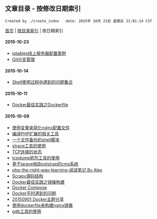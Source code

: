 ## 文章目录 - 按修改日期索引

    Created by ./create_index   date: 2015年 10月 23日 星期五 21:01:14 CST

[首页](https://github.com/IBBD/blog )  |  [按目录索引](0-index.md )  |  按日期索引


#### 2015-10-23

- [iptables线上服务器配置案例](linux/iptables-config.md)
- [Git分支管理](linux/git/git-branch.md)

#### 2015-10-14

- [Shell使用过程中遇到的问题集合](linux/shell/questions.md)

#### 2015-10-11

- [Docker最佳实践之Dockerfile](linux/docker/docker-best-practice-dockerfile.md)

#### 2015-10-09

- [使用变量来简化nginx配置文件](linux/nginx/nginx-conf-use-var.md)
- [编译PHP扩展的相关工具](linux/php-build-tools.md)
- [一个文件备份的shell脚本](linux/shell/files-backup.md)
- [strace工具的使用](linux/strace-tools.md)
- [TCP连接的状态](linux/tcp-connection-status.md)
- [tcpdump抓包工具的使用](linux/tcpdump-tools.md)
- [基于laravel和Bootstrap的cms系统](php/laravel/laravel-bootstrapt-cms.md)
- [php-the-right-way-learning-阅读笔记 By Alex](php/php-the-right-way-learning/alex.md)
- [Scrapy源码结构](python/scrapy/源码结构.md)
- [Docker最佳实践之镜像构建](linux/docker/docker-best-practice-build.md)
- [Docker Compose](linux/docker/docker-compose.md)
- [Docker平时遇到的问题](linux/docker/docker-questions.md)
- [20150901 Docker主题分享](linux/docker/docker分享会.md)
- [使用dockerfile来构建nginx镜像](linux/docker/nginx.md)
- [gdb工具的使用](linux/gdb-tools.md)
